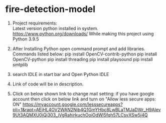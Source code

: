 # fire-detection-model

1. Project requirements:	
        Latest version python installed in system.
	https://www.python.org/downloads/
	While making this project using Python 3.9.5

2. After Installing Python open command prompt and add libraries.
	Commands listed below:
		pip install OpenCV-contrib-python
		pip install OpenCV-python
		pip install threading
		pip install playsound
		pip install smtplib

3. search IDLE in start bar and Open Python IDLE

4. Link of code will be in description.

5. Click on below shown link to change mail setting:
	if you have google account then click on below link and turn on "Allow less secure apps: ON"
	https://myaccount.google.com/lesssecureapps?pli=1&rapt=AEjHL4OV2WAN2Nib4Q1GmYHbc8LwBLaTMJaDWr_H9Alev9Ut3AQMXU0jQj303_iVgRahirkuchOoiOdWl5fqh57LCsvXSw5j4Q
